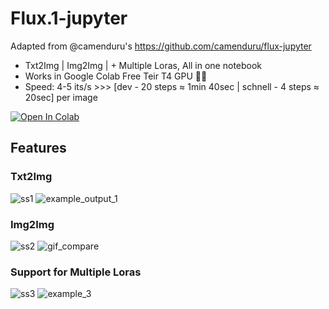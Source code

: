 # Flux.1-jupyter

Adapted from  @camenduru's https://github.com/camenduru/flux-jupyter

* Txt2Img | Img2Img | + Multiple Loras, All in one notebook
* Works in Google Colab Free Teir T4 GPU 🥳🥳
* Speed: 4-5 its/s >>> [dev - 20 steps ≈ 1min 40sec  | schnell - 4 steps ≈ 20sec] per image

[![Open In Colab](https://colab.research.google.com/assets/colab-badge.svg)](https://colab.research.google.com/github/SumethSathnindu/Flux.1-jupyter/blob/main/Flux.1-jupyter.ipynb)


## Features

### Txt2Img

![ss1](https://github.com/user-attachments/assets/99649cb9-eaea-4265-ba22-934dfbbfe3fa)
![example_output_1](https://github.com/user-attachments/assets/c6f8ba79-63fc-4a27-bc7d-b0ed70dbda89)

### Img2Img
![ss2](https://github.com/user-attachments/assets/13994517-ffdd-4374-a82a-c955803a7e19)
![gif_compare](https://github.com/user-attachments/assets/33a7f8c4-d52b-4f0e-8d07-9e0e3833909c)

### Support for Multiple Loras
![ss3](https://github.com/user-attachments/assets/da5d0479-d97e-462c-96d3-5e78db46a89e)
![example_3](https://github.com/user-attachments/assets/964b8913-0e61-4e33-9213-70bac7d0689c)
